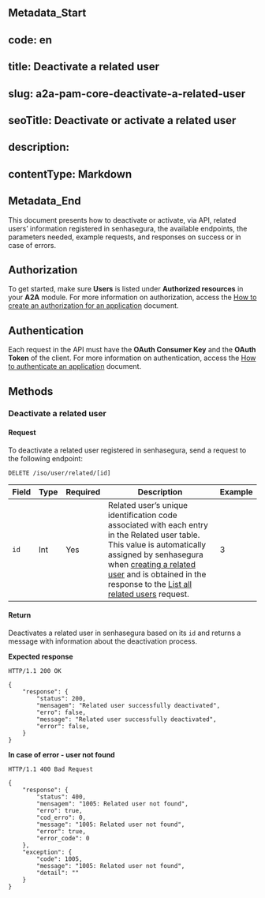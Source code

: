 ## Metadata_Start 
## code: en
## title: Deactivate a related user 
## slug: a2a-pam-core-deactivate-a-related-user 
## seoTitle: Deactivate or activate a related user 
## description:  
## contentType: Markdown 
## Metadata_End
This document presents how to deactivate or activate, via API, related users’ information registered in senhasegura, the available endpoints, the parameters needed, example requests, and responses on success or in case of errors.

## Authorization
To get started, make sure **Users** is listed under **Authorized resources** in your **A2A** module. For more information on authorization, access the [How to create an authorization for an application](/v3-32/docs/a2a-how-to-create-an-authorization-for-an-application) document.

## Authentication
Each request in the API must have the **OAuth Consumer Key** and the **OAuth Token** of the client.
For more information on authentication, access the [How to authenticate an application](/v3-32/docs/a2a-how-to-authenticate-an-application) document.

## Methods
### Deactivate a related user
#### Request
To deactivate a related user registered in senhasegura, send a request to the following endpoint:

```
DELETE /iso/user/related/[id]
```


| Field | Type |Required | Description | Example |
| --- |---|--- | --- | --- |
|`id`|  Int | Yes | Related user’s unique identification code associated with each entry in the Related user table. This value is automatically assigned by senhasegura when [creating a related user](/v3-32/docs/a2a-pam-core-create-or-update-a-related-user) and is obtained in the response to the [List all related users](/v3-32/docs/a2a-pam-core-list-related-users) request. | 3 | 

#### Return
Deactivates a related user in senhasegura based on its `id` and returns a message with information about the deactivation process.

**Expected response**

```
HTTP/1.1 200 OK
```

```
{
    "response": {
        "status": 200,
        "mensagem": "Related user successfully deactivated",
        "erro": false,
        "message": "Related user successfully deactivated",
        "error": false,
    }
}
```

**In case of error - user not found**

```
HTTP/1.1 400 Bad Request
```

```
{
    "response": {
        "status": 400,
        "mensagem": "1005: Related user not found",
        "erro": true,
        "cod_erro": 0,
        "message": "1005: Related user not found",
        "error": true,
        "error_code": 0
    },
    "exception": {
        "code": 1005,
        "message": "1005: Related user not found",
        "detail": ""
    }
}
```
